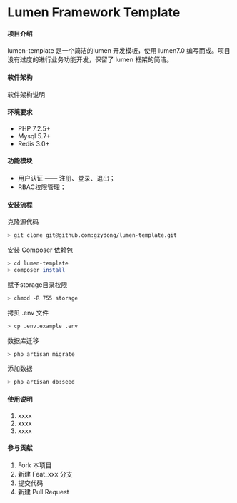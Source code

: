 # Lumen Framework Template
 
#### 项目介绍
lumen-template 是一个简洁的lumen 开发模板，使用 lumen7.0 编写而成。项目没有过度的进行业务功能开发，保留了 lumen 框架的简洁。

#### 软件架构
软件架构说明

#### 环境要求
- PHP 7.2.5+
- Mysql 5.7+
- Redis 3.0+

#### 功能模块
- 用户认证 —— 注册、登录、退出；
- RBAC权限管理；

#### 安装流程
克隆源代码
```bash
> git clone git@github.com:gzydong/lumen-template.git
```

安装 Composer 依赖包
```bash
> cd lumen-template
> composer install
```

赋予storage目录权限
```bash
> chmod -R 755 storage
```

拷贝 .env 文件
```bash
> cp .env.example .env
```

数据库迁移
```bash
> php artisan migrate 
```

添加数据
```bash
> php artisan db:seed
```

#### 使用说明

1. xxxx
2. xxxx
3. xxxx

#### 参与贡献

1. Fork 本项目
2. 新建 Feat_xxx 分支
3. 提交代码
4. 新建 Pull Request
